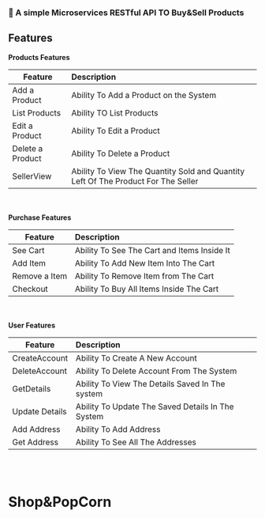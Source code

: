 ### :handbag: A simple Microservices RESTful API TO Buy&Sell Products


## Features

<b>Products Features</b>

| Feature  | Description  |
|----------|:-------------|
| Add a Product | Ability To Add a Product on the System |
| List Products | Ability TO List Products |
| Edit a Product | Ability To Edit a Product |
| Delete a Product | Ability To Delete a Product |
| SellerView | Ability To View The Quantity Sold and Quantity Left Of The Product For The Seller |


<br> </br>
<b>Purchase Features</b>

| Feature  | Description  |
|----------|:-------------|
| See Cart | Ability To See The Cart and Items Inside It |
| Add Item | Ability To Add New Item Into The Cart |
| Remove a Item | Ability To Remove Item from The Cart |
| Checkout | Ability To Buy All Items Inside The Cart |

<br></br>
<b>User Features</b>

| Feature  | Description  |
|----------|:-------------|
| CreateAccount | Ability To Create A New Account |
| DeleteAccount | Ability To Delete Account From The System |
| GetDetails | Ability To View The Details Saved In The system |
| Update Details | Ability To Update The Saved Details In The System |
| Add Address | Ability To Add Address |
| Get Address | Ability To See All The  Addresses |

<br></br>

# Shop&PopCorn

